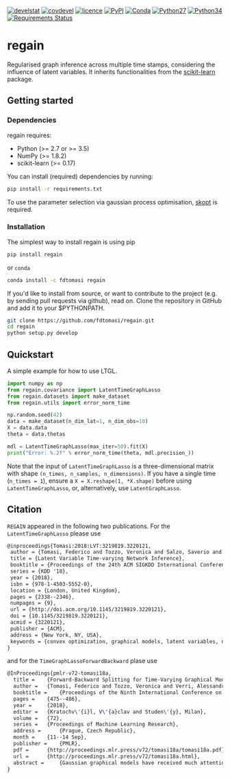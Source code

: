 [![develstat](https://travis-ci.org/fdtomasi/regain.svg?branch=master)](https://travis-ci.org/fdtomasi/regain) [![covdevel](http://codecov.io/github/fdtomasi/regain/coverage.svg?branch=master)](http://codecov.io/github/fdtomasi/regain?branch=master) [![licence](https://img.shields.io/badge/licence-BSD-blue.svg)](http://opensource.org/licenses/BSD-3-Clause) [![PyPI](https://img.shields.io/pypi/v/regain.svg)](https://pypi.python.org/pypi/regain) [![Conda](https://img.shields.io/conda/v/fdtomasi/regain.svg)](https://anaconda.org/fdtomasi/regain) [![Python27](https://img.shields.io/badge/python-2.7-blue.svg)](https://badge.fury.io/py/regain) [![Python34](https://img.shields.io/badge/python-3.5-blue.svg)](https://badge.fury.io/py/regain) [![Requirements Status](https://requires.io/github/fdtomasi/regain/requirements.svg?branch=master)](https://requires.io/github/fdtomasi/regain/requirements/?branch=master)

# regain
Regularised graph inference across multiple time stamps, considering the influence of latent variables.
It inherits functionalities from the [scikit-learn](https://github.com/scikit-learn/scikit-learn) package.

## Getting started
### Dependencies
regain requires:
- Python (>= 2.7 or >= 3.5)
- NumPy (>= 1.8.2)
- scikit-learn (>= 0.17)

You can install (required) dependencies by running:
```bash
pip install -r requirements.txt
```

To use the parameter selection via gaussian process optimisation, [skopt](https://scikit-optimize.github.io/) is required.

### Installation
The simplest way to install regain is using pip
```bash
pip install regain
```
or `conda`

```bash
conda install -c fdtomasi regain
```

If you'd like to install from source, or want to contribute to the project (e.g. by sending pull requests via github), read on. Clone the repository in GitHub and add it to your $PYTHONPATH.
```bash
git clone https://github.com/fdtomasi/regain.git
cd regain
python setup.py develop
```

## Quickstart
A simple example for how to use LTGL.
```python
import numpy as np
from regain.covariance import LatentTimeGraphLasso
from regain.datasets import make_dataset
from regain.utils import error_norm_time

np.random.seed(42)
data = make_dataset(n_dim_lat=1, n_dim_obs=10)
X = data.data
theta = data.thetas

mdl = LatentTimeGraphLasso(max_iter=50).fit(X)
print("Error: %.2f" % error_norm_time(theta, mdl.precision_))
```
Note that the input of `LatentTimeGraphLasso` is a three-dimensional matrix with shape `(n_times, n_samples, n_dimensions)`.
If you have a single time (`n_times = 1`), ensure a `X = X.reshape(1, *X.shape)` before using `LatentTimeGraphLasso`, or, alternatively, use `LatentGraphLasso`.


## Citation

`REGAIN` appeared in the following two publications.
For the `LatentTimeGraphLasso` please use

```latex
@inproceedings{Tomasi:2018:LVT:3219819.3220121,
 author = {Tomasi, Federico and Tozzo, Veronica and Salzo, Saverio and Verri, Alessandro},
 title = {Latent Variable Time-varying Network Inference},
 booktitle = {Proceedings of the 24th ACM SIGKDD International Conference on Knowledge Discovery \&\#38; Data Mining},
 series = {KDD '18},
 year = {2018},
 isbn = {978-1-4503-5552-0},
 location = {London, United Kingdom},
 pages = {2338--2346},
 numpages = {9},
 url = {http://doi.acm.org/10.1145/3219819.3220121},
 doi = {10.1145/3219819.3220121},
 acmid = {3220121},
 publisher = {ACM},
 address = {New York, NY, USA},
 keywords = {convex optimization, graphical models, latent variables, network inference, time-series},
} 
```

and for the `TimeGraphLassoForwardBackward` plase use

```latex
@InProceedings{pmlr-v72-tomasi18a,
  title = 	 {Forward-Backward Splitting for Time-Varying Graphical Models},
  author = 	 {Tomasi, Federico and Tozzo, Veronica and Verri, Alessandro and Salzo, Saverio},
  booktitle = 	 {Proceedings of the Ninth International Conference on Probabilistic Graphical Models},
  pages = 	 {475--486},
  year = 	 {2018},
  editor = 	 {Kratochv\'{i}l, V\'{a}clav and Studen\'{y}, Milan},
  volume = 	 {72},
  series = 	 {Proceedings of Machine Learning Research},
  address = 	 {Prague, Czech Republic},
  month = 	 {11--14 Sep},
  publisher = 	 {PMLR},
  pdf = 	 {http://proceedings.mlr.press/v72/tomasi18a/tomasi18a.pdf},
  url = 	 {http://proceedings.mlr.press/v72/tomasi18a.html},
  abstract = 	 {Gaussian graphical models have received much attention in the last years, due to their flexibility and expression power. However, the optimisation of such complex models suffer from computational issues both in terms of convergence rates and memory requirements. Here, we present a forward-backward splitting (FBS) procedure for Gaussian graphical modelling of multivariate time-series which relies on recent theoretical studies ensuring convergence under mild assumptions. Our experiments show that a FBS-based implementation achieves, with very fast convergence rates, optimal results with respect to ground truth and standard methods for dynamical network inference. Optimisation algorithms which are usually exploited for network inference suffer from drawbacks when considering large sets of unknowns. Particularly for increasing data sets and model complexity, we argue for the use of fast and theoretically sound optimisation algorithms to be significant to the graphical modelling community.}
}
```
